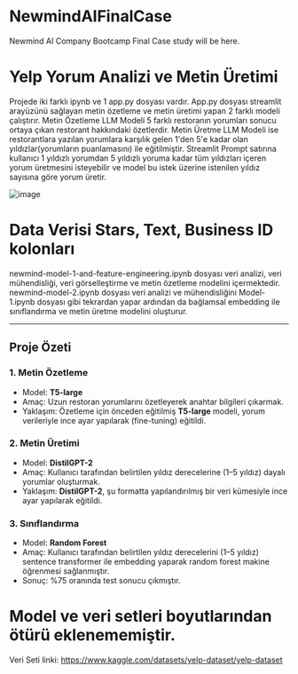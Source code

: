 # NewmindAIFinalCase
Newmind AI Company Bootcamp Final Case study will be here.

# Yelp Yorum Analizi ve Metin Üretimi

Projede iki farklı ipynb ve 1 app.py dosyası vardır. App.py dosyası streamlit arayüzünü sağlayan metin özetleme ve metin üretimi yapan 2 farklı modeli çalıştırır. Metin Özetleme LLM Modeli 5 farklı restoranın yorumları sonucu ortaya çıkan restorant hakkındaki özetlerdir. Metin Üretme LLM Modeli ise restorantlara yazılan yorumlara karşılık gelen 1'den 5'e kadar olan yıldızlar(yorumların puanlamasını) ile eğitilmiştir. Streamlit Prompt satırına kullanıcı 1 yıldızlı yorumdan 5 yıldızlı yoruma kadar tüm yıldızları içeren yorum üretmesini isteyebilir ve model bu istek üzerine istenilen yıldız sayısına göre yorum üretir.

![image](https://github.com/user-attachments/assets/1195edfa-ae22-43aa-9863-a0444c86092b)
# Data Verisi Stars, Text, Business ID kolonları

newmind-model-1-and-feature-engineering.ipynb dosyası veri analizi, veri mühendisliği, veri görselleştirme ve metin özetleme modelini içermektedir.
newmind-model-2.ipynb dosyası veri analizi ve mühendisliğini Model-1.ipynb dosyası gibi tekrardan yapar ardından da bağlamsal embedding ile sınıflandırma ve metin üretme modelini oluşturur.

---

## **Proje Özeti**
### 1. **Metin Özetleme**
- Model: **T5-large**
- Amaç: Uzun restoran yorumlarını özetleyerek anahtar bilgileri çıkarmak.
- Yaklaşım: Özetleme için önceden eğitilmiş **T5-large** modeli, yorum verileriyle ince ayar yapılarak (fine-tuning) eğitildi.

### 2. **Metin Üretimi**
- Model: **DistilGPT-2**
- Amaç: Kullanıcı tarafından belirtilen yıldız derecelerine (1–5 yıldız) dayalı yorumlar oluşturmak.
- Yaklaşım: **DistilGPT-2**, şu formatta yapılandırılmış bir veri kümesiyle ince ayar yapılarak eğitildi.

### 3. **Sınıflandırma**
- Model: **Random Forest**
- Amaç: Kullanıcı tarafından belirtilen yıldız derecelerini (1–5 yıldız) sentence transformer ile embedding yaparak random forest makine öğrenmesi sağlanmıştır.
- Sonuç: %75 oranında test sonucu çıkmıştır.

  
# Model ve veri setleri boyutlarından ötürü eklenememiştir.
Veri Seti linki: https://www.kaggle.com/datasets/yelp-dataset/yelp-dataset
